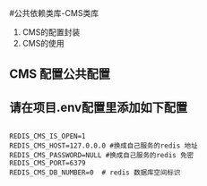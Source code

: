 #公共依赖类库-CMS类库
1. CMS的配置封装
2. CMS的使用


## CMS 配置公共配置

## 请在项目.env配置里添加如下配置

```

REDIS_CMS_IS_OPEN=1 
REDIS_CMS_HOST=127.0.0.0 #换成自己服务的redis 地址
REDIS_CMS_PASSWORD=NULL #换成自己服务的redis 免密
REDIS_CMS_PORT=6379     
REDIS_CMS_DB_NUMBER=0  # redis 数据库空间标识

```

